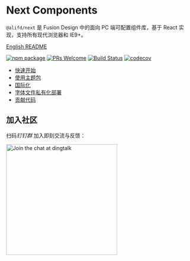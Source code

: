 # Next Components

`@alifd/next` 是 Fusion Design 中的面向 PC 端可配置组件库，基于 React 实现，支持所有现代浏览器和 IE9+。

[English README](./README.md)

[![npm package](https://img.shields.io/npm/v/@alifd/next.svg?style=flat-square)](https://www.npmjs.org/package/@alifd/next)
[![PRs Welcome](https://img.shields.io/badge/PRs-welcome-brightgreen.svg?style=flat-square)](http://makeapullrequest.com)
[![Build Status](https://travis-ci.com/alibaba-fusion/next.svg?token=KAYresHL1UPaaLzUYyx6&branch=master)](https://travis-ci.com/alibaba-fusion/next)
[![codecov](https://codecov.io/gh/alibaba-fusion/next/branch/master/graph/badge.svg?token=FSufKVDhmT)](https://codecov.io/gh/alibaba-fusion/next)

-   [快速开始](./site/zh-cn/quick-start.md)
-   [使用主题包](./site/zh-cn/theme.md)
-   [国际化](./site/zh-cn/i18n.md)
-   [字体文件私有化部署](./site/zh-cn/font-deploy.md)
-   [贡献代码](./site/zh-cn/contributing.md)

## 加入社区

扫码*钉钉群* 加入即刻交流与反馈：

<img alt="Join the chat at dingtalk" src="https://img.alicdn.com/tfs/TB1iH9unxnaK1RjSZFtXXbC2VXa-1125-1485.jpg" width="300">
